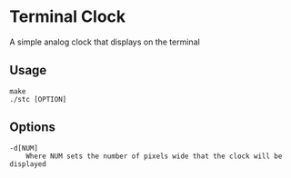 # Terminal Clock
A simple analog clock that displays on the terminal

## Usage
```
make
./stc [OPTION]
```
## Options
```
-d[NUM]
	Where NUM sets the number of pixels wide that the clock will be displayed
```
